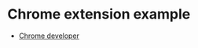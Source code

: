 # Chrome extension example

- [Chrome developer](https://developer.chrome.com/docs/extensions/mv3/)
